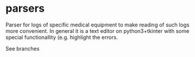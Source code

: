 # parsers
Parser for logs of specific medical equipment to make reading of such logs more convenient.
In general it is a text editor on python3+tkinter with some special functionallity (e.g. highlight the errors.

See branches
